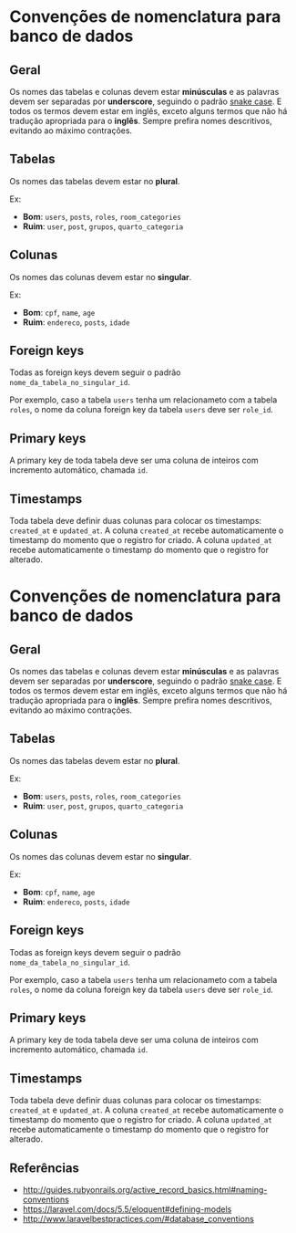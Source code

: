 # Convenções de nomenclatura para banco de dados

## Geral

Os nomes das tabelas e colunas devem estar **minúsculas** e as palavras devem ser separadas por **underscore**, seguindo o padrão [snake case](https://en.wikipedia.org/wiki/Snake_case). E todos os termos devem estar em inglês, exceto alguns termos que não há tradução apropriada para o **inglês**. 
Sempre prefira nomes descritivos, evitando ao máximo contrações.

## Tabelas

Os nomes das tabelas devem estar no **plural**.

Ex:
- **Bom**: `users`, `posts`, `roles`, `room_categories`
- **Ruim**: `user`, `post`, `grupos`, `quarto_categoria`

## Colunas

Os nomes das colunas devem estar no **singular**.

Ex:
- **Bom**: `cpf`, `name`, `age`
- **Ruim**: `endereco`, `posts`, `idade`


## Foreign keys

Todas as foreign keys devem seguir o padrão `nome_da_tabela_no_singular_id`.

Por exemplo, caso a tabela `users` tenha um relacionameto com a tabela `roles`, o nome da coluna foreign key da tabela `users` deve ser `role_id`.

## Primary keys

A primary key de toda tabela deve ser uma coluna de inteiros com incremento automático, chamada `id`.

## Timestamps

Toda tabela deve definir duas colunas para colocar os timestamps: `created_at` e `updated_at`. A coluna `created_at` recebe automaticamente o timestamp do momento que o registro for criado. A coluna `updated_at` recebe automaticamente o timestamp do momento que o registro for alterado. 

# Convenções de nomenclatura para banco de dados

## Geral

Os nomes das tabelas e colunas devem estar **minúsculas** e as palavras devem ser separadas por **underscore**, seguindo o padrão [snake case](https://en.wikipedia.org/wiki/Snake_case). E todos os termos devem estar em inglês, exceto alguns termos que não há tradução apropriada para o **inglês**. 
Sempre prefira nomes descritivos, evitando ao máximo contrações.

## Tabelas

Os nomes das tabelas devem estar no **plural**.

Ex:
- **Bom**: `users`, `posts`, `roles`, `room_categories`
- **Ruim**: `user`, `post`, `grupos`, `quarto_categoria`

## Colunas

Os nomes das colunas devem estar no **singular**.

Ex:
- **Bom**: `cpf`, `name`, `age`
- **Ruim**: `endereco`, `posts`, `idade`


## Foreign keys

Todas as foreign keys devem seguir o padrão `nome_da_tabela_no_singular_id`.

Por exemplo, caso a tabela `users` tenha um relacionameto com a tabela `roles`, o nome da coluna foreign key da tabela `users` deve ser `role_id`.

## Primary keys

A primary key de toda tabela deve ser uma coluna de inteiros com incremento automático, chamada `id`.

## Timestamps

Toda tabela deve definir duas colunas para colocar os timestamps: `created_at` e `updated_at`. A coluna `created_at` recebe automaticamente o timestamp do momento que o registro for criado. A coluna `updated_at` recebe automaticamente o timestamp do momento que o registro for alterado. 

## Referências

- http://guides.rubyonrails.org/active_record_basics.html#naming-conventions
- https://laravel.com/docs/5.5/eloquent#defining-models
- http://www.laravelbestpractices.com/#database_conventions

